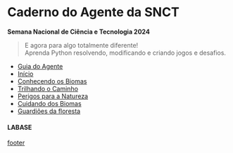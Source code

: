 <!---
Open Source program Pynoplia - Copyright © 2024  Carlo Oliveira** <carlo@nce.ufrj.br>,
PDX-License-Identifier:** `GNU General Public License v3.0 or later <http://is.gd/3Udt>`_.
-->
# Caderno do Agente da SNCT
**Semana Nacional de Ciência e Tecnologia 2024**
> E agora para algo totalmente diferente! <br>
> Aprenda Python resolvendo, modificando e criando jogos e desafios. <br>

- [Guia do Agente](https://bit.ly/SNCT_24_G)
- [Início](inicial.md)
- [Conhecendo os Biomas](biomas.md)
- [Trilhando o Caminho](caminhos.md)
- [Perigos para a Natureza](perigos.md)
- [Cuidando dos Biomas](cuidando.md)
- [Guardiões da floresta](guardando.md)

#### LABASE
[footer](footer.md ':include')